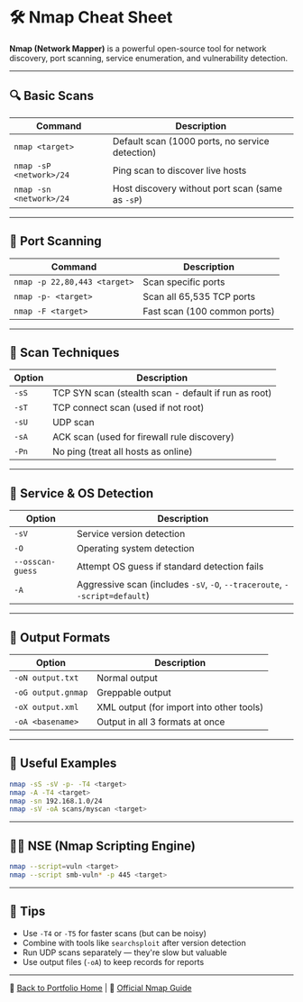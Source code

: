 # 🛠️ Nmap Cheat Sheet

**Nmap (Network Mapper)** is a powerful open-source tool for network discovery, port scanning, service enumeration, and vulnerability detection.

---

## 🔍 Basic Scans

| Command | Description |
|--------|-------------|
| `nmap <target>` | Default scan (1000 ports, no service detection) |
| `nmap -sP <network>/24` | Ping scan to discover live hosts |
| `nmap -sn <network>/24` | Host discovery without port scan (same as `-sP`) |

---

## 🚪 Port Scanning

| Command | Description |
|--------|-------------|
| `nmap -p 22,80,443 <target>` | Scan specific ports |
| `nmap -p- <target>` | Scan all 65,535 TCP ports |
| `nmap -F <target>` | Fast scan (100 common ports) |

---

## 🎯 Scan Techniques

| Option | Description |
|--------|-------------|
| `-sS` | TCP SYN scan (stealth scan - default if run as root) |
| `-sT` | TCP connect scan (used if not root) |
| `-sU` | UDP scan |
| `-sA` | ACK scan (used for firewall rule discovery) |
| `-Pn` | No ping (treat all hosts as online) |

---

## 🧠 Service & OS Detection

| Option | Description |
|--------|-------------|
| `-sV` | Service version detection |
| `-O` | Operating system detection |
| `--osscan-guess` | Attempt OS guess if standard detection fails |
| `-A` | Aggressive scan (includes `-sV`, `-O`, `--traceroute`, `--script=default`) |

---

## 📜 Output Formats

| Option | Description |
|--------|-------------|
| `-oN output.txt` | Normal output |
| `-oG output.gnmap` | Greppable output |
| `-oX output.xml` | XML output (for import into other tools) |
| `-oA <basename>` | Output in all 3 formats at once |

---

## 🧪 Useful Examples

```bash
nmap -sS -sV -p- -T4 <target>
nmap -A -T4 <target>
nmap -sn 192.168.1.0/24
nmap -sV -oA scans/myscan <target>
```

---

## 🕵️‍♂️ NSE (Nmap Scripting Engine)

```bash
nmap --script=vuln <target>
nmap --script smb-vuln* -p 445 <target>
```

---

## 🧠 Tips

- Use `-T4` or `-T5` for faster scans (but can be noisy)
- Combine with tools like `searchsploit` after version detection
- Run UDP scans separately — they're slow but valuable
- Use output files (`-oA`) to keep records for reports

---

📁 [Back to Portfolio Home](../README.md) | 🔗 [Official Nmap Guide](https://nmap.org/book/)
